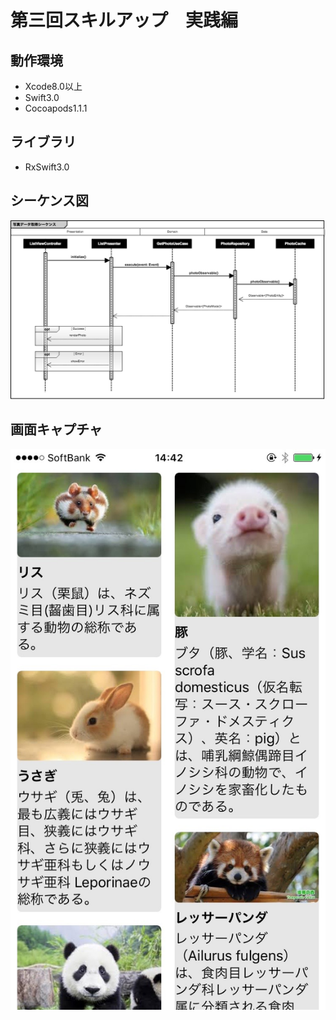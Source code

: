 # 第三回スキルアップ　実践編

## 動作環境
* Xcode8.0以上
* Swift3.0
* Cocoapods1.1.1

## ライブラリ
* RxSwift3.0

## シーケンス図
![シーケンス図](https://github.com/stv-kenomoto/SkillUpTest-3rd/blob/master/GetPhotoSeuqence.png "")

## 画面キャプチャ
![画面キャプチャ](https://github.com/stv-kenomoto/SkillUpTest-3rd/blob/master/ScreenShot.jpg "")
